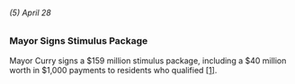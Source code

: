 ###### (5) April 28

### Mayor Signs Stimulus Package

Mayor Curry signs a $159 million stimulus package, including a $40 million worth in $1,000 payments to residents who qualified [[1]](https://www.jaxdailyrecord.com/article/covid-19-timeline-key-events-in-the-coronavirus-pandemic-in-northeast-florida).